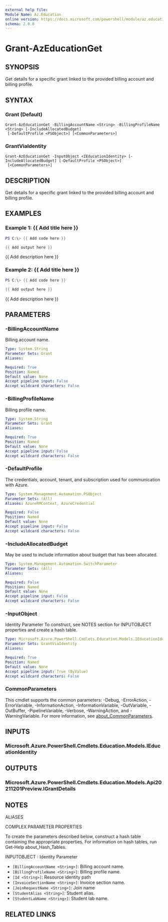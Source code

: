 ```yaml
---
external help file:
Module Name: Az.Education
online version: https://docs.microsoft.com/powershell/module/az.education/grant-azeducationget
schema: 2.0.0
---
```


# Grant-AzEducationGet

## SYNOPSIS
Get details for a specific grant linked to the provided billing account and billing profile.

## SYNTAX

### Grant (Default)
```
Grant-AzEducationGet -BillingAccountName <String> -BillingProfileName <String> [-IncludeAllocatedBudget]
 [-DefaultProfile <PSObject>] [<CommonParameters>]
```

### GrantViaIdentity
```
Grant-AzEducationGet -InputObject <IEducationIdentity> [-IncludeAllocatedBudget] [-DefaultProfile <PSObject>]
 [<CommonParameters>]
```

## DESCRIPTION
Get details for a specific grant linked to the provided billing account and billing profile.

## EXAMPLES

### Example 1: {{ Add title here }}
```powershell
PS C:\> {{ Add code here }}

{{ Add output here }}
```

{{ Add description here }}

### Example 2: {{ Add title here }}
```powershell
PS C:\> {{ Add code here }}

{{ Add output here }}
```

{{ Add description here }}

## PARAMETERS

### -BillingAccountName
Billing account name.

```yaml
Type: System.String
Parameter Sets: Grant
Aliases:

Required: True
Position: Named
Default value: None
Accept pipeline input: False
Accept wildcard characters: False
```

### -BillingProfileName
Billing profile name.

```yaml
Type: System.String
Parameter Sets: Grant
Aliases:

Required: True
Position: Named
Default value: None
Accept pipeline input: False
Accept wildcard characters: False
```

### -DefaultProfile
The credentials, account, tenant, and subscription used for communication with Azure.

```yaml
Type: System.Management.Automation.PSObject
Parameter Sets: (All)
Aliases: AzureRMContext, AzureCredential

Required: False
Position: Named
Default value: None
Accept pipeline input: False
Accept wildcard characters: False
```

### -IncludeAllocatedBudget
May be used to include information about budget that has been allocated.

```yaml
Type: System.Management.Automation.SwitchParameter
Parameter Sets: (All)
Aliases:

Required: False
Position: Named
Default value: None
Accept pipeline input: False
Accept wildcard characters: False
```

### -InputObject
Identity Parameter
To construct, see NOTES section for INPUTOBJECT properties and create a hash table.

```yaml
Type: Microsoft.Azure.PowerShell.Cmdlets.Education.Models.IEducationIdentity
Parameter Sets: GrantViaIdentity
Aliases:

Required: True
Position: Named
Default value: None
Accept pipeline input: True (ByValue)
Accept wildcard characters: False
```

### CommonParameters
This cmdlet supports the common parameters: -Debug, -ErrorAction, -ErrorVariable, -InformationAction, -InformationVariable, -OutVariable, -OutBuffer, -PipelineVariable, -Verbose, -WarningAction, and -WarningVariable. For more information, see [about_CommonParameters](http://go.microsoft.com/fwlink/?LinkID=113216).

## INPUTS

### Microsoft.Azure.PowerShell.Cmdlets.Education.Models.IEducationIdentity

## OUTPUTS

### Microsoft.Azure.PowerShell.Cmdlets.Education.Models.Api20211201Preview.IGrantDetails

## NOTES

ALIASES

COMPLEX PARAMETER PROPERTIES

To create the parameters described below, construct a hash table containing the appropriate properties. For information on hash tables, run Get-Help about_Hash_Tables.


INPUTOBJECT <IEducationIdentity>: Identity Parameter
  - `[BillingAccountName <String>]`: Billing account name.
  - `[BillingProfileName <String>]`: Billing profile name.
  - `[Id <String>]`: Resource identity path
  - `[InvoiceSectionName <String>]`: Invoice section name.
  - `[JoinRequestName <String>]`: Join name
  - `[StudentAlias <String>]`: Student alias.
  - `[StudentLabName <String>]`: Student lab name.

## RELATED LINKS

